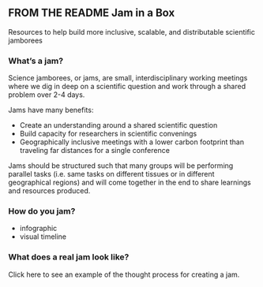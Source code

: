 ## FROM THE README Jam in a Box

Resources to help build more inclusive, scalable, and distributable scientific jamborees

### What’s a jam?

Science jamborees, or jams, are small, interdisciplinary working meetings where we dig in deep on a scientific question and work through a shared problem over 2-4 days.

Jams have many benefits:
- Create an understanding around a shared scientific question
- Build capacity for researchers in scientific convenings
- Geographically inclusive meetings with a lower carbon footprint than traveling far distances for a single conference

Jams should be structured such that many groups will be performing parallel tasks (i.e. same tasks on different tissues or in different geographical regions) and will come together in the end to share learnings and resources produced.

### How do you jam?
- infographic
- visual timeline

### What does a real jam look like?
Click here to see an example of the thought process for creating a jam.
